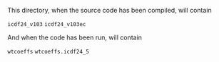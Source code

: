 This directory, when the source code has been compiled, will contain

`icdf24_v103`
`icdf24_v103ec`

And when the code has been run, will contain

`wtcoeffs`
`wtcoeffs.icdf24_5`
